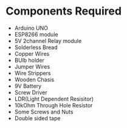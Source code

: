 # Components Required

* Arduino UNO
* ESP8266 module
* 5V 2channel Relay module
* Solderless Bread
* Copper Wires
* BUlb holder
* Jumper Wires
* Wire Strippers
* Wooden Chasis
* 9V Battery
* Screw Driver
* LDR(Light Dependent Resisitor)
* 10kOhm Through Hole Resistor
* Some Screws and Nuts
* Double sided tape
